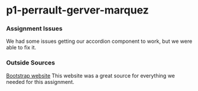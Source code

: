 # p1-perrault-gerver-marquez

### Assignment Issues
We had some issues getting our accordion component to work, but we were able to fix it.

### Outside Sources
[Bootstrap website](https://getbootstrap.com/docs/4.0/getting-started/introduction/)
This website was a great source for everything we needed for this assignment. 
